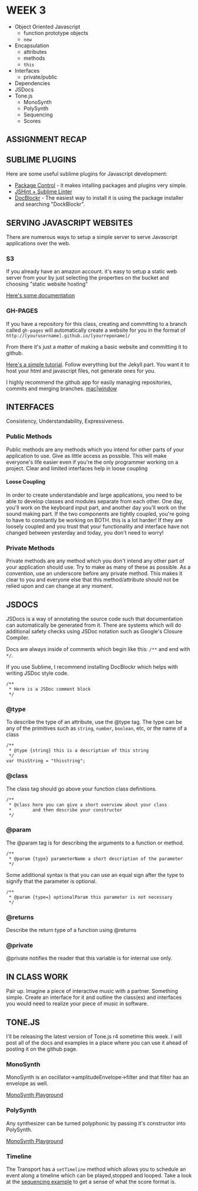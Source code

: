# WEEK 3

* Object Oriented Javascript
	* function prototype objects
	* `new`
* Encapsulation
	* attributes
	* methods
	* `this`
* Interfaces
	* private/public
* Dependencies
* JSDocs
* Tone.js
	* MonoSynth
	* PolySynth
	* Sequencing
	* Scores


## ASSIGNMENT RECAP

## SUBLIME PLUGINS

Here are some useful sublime plugins for Javascript development: 

* [Package Control](https://packagecontrol.io/installation) - it makes intalling packages and plugins very simple. 
* [JSHint + Sublime Linter](https://github.com/SublimeLinter/SublimeLinter-jshint)
* [DocBlockr](https://github.com/spadgos/sublime-jsdocs) - The easiest way to install it is using the package installer and searching "DockBlockr". 

## SERVING JAVASCRIPT WEBSITES

There are numerous ways to setup a simple server to serve Javascript applications over the web. 


### S3

If you already have an amazon account. it's easy to setup a static web server from your by just selecting the properties on the bucket and choosing "static website hosting"

[Here's some documentation](http://docs.aws.amazon.com/AmazonS3/latest/dev/HowDoIWebsiteConfiguration.html)

### GH-PAGES

If you have a repository for this class, creating and committing to a branch called `gh-pages` will automatically create a website for you in the format of `http://[yourusername].github.io/[yourreponame]/`

From there it's just a matter of making a basic website and committing it to github. 

[Here's a simple tutorial](http://24ways.org/2013/get-started-with-github-pages/). Follow everything but the Jekyll part. You want it to host your html and javascript files, not generate ones for you. 

I highly recommend the github app for easily managing repositories, commits and merging branches. [mac](mac.github.com)|[window](windows.github.com)



## INTERFACES

Consistency, Understandability, Expressiveness.

### Public Methods

Public methods are any methods which you intend for other parts of your application to use. Give as little access as possible. This will make everyone's life easier even if you're the only programmer working on a project. Clear and limited interfaces help in loose coupling

#### Loose Coupling

In order to create understandable and large applications, you need to be able to develop classes and modules separate from each other. One day, you'll work on the keyboard input part, and another day you'll work on the sound making part. If the two components are tightly coupled, you're going to have to constantly be working on BOTH. this is a lot harder! If they are loosely coupled and you trust that your functionality and interface have not changed between yesterday and today, you don't need to worry!

### Private Methods

Private methods are any method which you don't intend any other part of your application should use. Try to make as many of these as possible. As a convention, use an underscore before any private method. This makes it clear to you and everyone else that this method/attribute should not be relied upon and can change at any moment. 

## JSDOCS

JSDocs is a way of annotating the source code such that documentation can automatically be generated from it. There are systems which will do additional safety checks using JSDoc notation such as Google's Closure Compiler. 

Docs are always inside of comments which begin like this: `/**` and end with `*/`. 

If you use Sublime, I recommend installing DocBlockr which helps with writing JSDoc style code. 

```
/**
 * Here is a JSDoc comment block
 */
```

### @type

To describe the type of an attribute, use the @type tag. The type can be any of the primitives such as `string`, `number`, `boolean`, etc, or the name of a class

```
/**
 * @type {string} this is a description of this string
 */
var thisString = "thisstring";
```

### @class

The class tag should go above your function class definitions. 

```
/**
 * @class here you can give a short overview about your class
 * 		  and then describe your constructor
 */
```

### @param

The @param tag is for describing the arguments to a function or method. 

```
/**
 * @param {type} parameterName a short description of the parameter
 */
```

Some additional syntax is that you can use an equal sign after the type to signify that the parameter is optional. 

```
/**
 * @param {type=} optionalParam this parameter is not necessary
 */
```

### @returns

Describe the return type of a function using @returns

### @private

@private notifies the reader that this variable is for internal use only. 

## IN CLASS WORK

Pair up. Imagine a piece of interactive music with a partner. Something simple. Create an interface for it and outline the class(es) and interfaces you would need to realize your piece of music in software. 

## TONE.JS

I'll be releasing the latest version of Tone.js r4 sometime this week. I will post all of the docs and examples in a place where you can use it ahead of posting it on the github page. 

### MonoSynth

MonoSynth is an oscillator->amplitudeEnvelope->filter and that filter has an envelope as well. 

[MonoSynth Playground](./1_monoSynth/)

### PolySynth

Any synthesizer can be turned polyphonic by passing it's constructor into PolySynth. 

[MonoSynth Playground](./1_monoSynth/polySynth.html)

### Timeline

The Transport has a `setTimeline` method which allows you to schedule an event along a timeline which can be played,stopped and looped. Take a look at the [sequencing example](./1_monoSynth/sequencing.html) to get a sense of what the score format is. 
